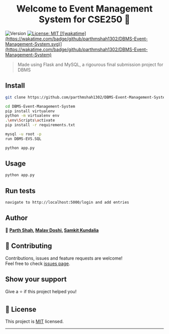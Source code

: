 <h1 align="center">Welcome to Event Management System for CSE250 👋</h1>
<p>
  <img alt="Version" src="https://img.shields.io/badge/version-1.0.0-blue.svg?cacheSeconds=2592000" />
  <a href="https://github.com/parthmshah1302/DBMS-Event-Management-System/blob/parth/LICENSE" target="_blank">
    <img alt="License: MIT" src="https://img.shields.io/badge/License-MIT-yellow.svg" />
    [![wakatime](https://wakatime.com/badge/github/parthmshah1302/DBMS-Event-Management-System.svg)](https://wakatime.com/badge/github/parthmshah1302/DBMS-Event-Management-System)
  </a>
</p>

> Made using Flask and MySQL, a rigourous final submission project for DBMS

## Install

```sh
git clone https://github.com/parthmshah1302/DBMS-Event-Management-System
```
```sh
cd DBMS-Event-Management-System
pip install virtualenv
python -m virtualenv env
.\env\Scripts\activate  
pip install -r requirements.txt

```
```sh
mysql -u root -p  
run DBMS-EVS.SQL
```
```sh
python app.py
```

## Usage

```sh
python app.py
```

## Run tests

```sh
navigate to http://localhost:5000/login and add entries
```

## Author

👤 **[Parth Shah](https://www.linkedin.com/in/parthmshah1302/), [Malav Doshi](https://www.linkedin.com/in/malav-doshi-73b008191/), [Samkit Kundalia](https://www.linkedin.com/in/samkitk/)**


## 🤝 Contributing

Contributions, issues and feature requests are welcome!<br />Feel free to check [issues page](https://github.com/parthmshah1302/DBMS-Event-Management-System/issues). 

## Show your support

Give a ⭐️ if this project helped you!

## 📝 License

This project is [MIT](https://github.com/parthmshah1302/DBMS-Event-Management-System/blob/parth/LICENSE) licensed.

***
